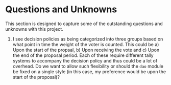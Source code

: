 # Questions and Unknowns

This section is designed to capture some of the outstanding questions and
unknowns with this project.

1. I see decision policies as being categorized into three groups based on
   what point in time the weight of the voter is counted. This could be a) Upon
   the start of the propsal, b) Upon receiving the vote and c) Upon the end of
   the proposal period. Each of these require different tally systems to
   accompany the decision policy and thus could be a lot of overhead. Do we want
   to allow such flexibility or should the `dao` module be fixed on a single
   style (in this case, my preference would be upon the start of the proposal)?